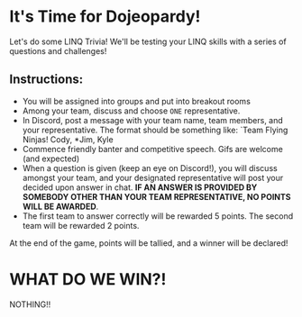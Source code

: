 # It's Time for Dojeopardy!

Let's do some LINQ Trivia! We'll be testing your LINQ skills with a series of
questions and challenges!

## Instructions:
- You will be assigned into groups and put into breakout rooms
- Among your team, discuss and choose `ONE` representative.
- In Discord, post a message with your team name, team members, and your representative. The format should be something like: `Team Flying Ninjas! Cody, *Jim, Kyle
- Commence friendly banter and competitive speech. Gifs are welcome (and expected)
- When a question is given (keep an eye on Discord!), you will discuss amongst your team, and your designated representative will post your decided upon answer in chat. **IF AN ANSWER IS PROVIDED BY SOMEBODY OTHER THAN YOUR TEAM REPRESENTATIVE, NO POINTS WILL BE AWARDED**. 
- The first team to answer correctly will be rewarded 5 points. The second team will be rewarded 2 points.

At the end of the game, points will be tallied, and a winner will be declared! 

# WHAT DO WE WIN?!

NOTHING!! 